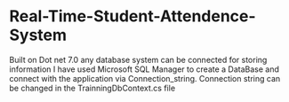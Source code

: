 # Real-Time-Student-Attendence-System
Built on Dot net 7.0 
any database system can be connected for storing information
I have used Microsoft SQL Manager to create a DataBase and connect with the application via Connection_string.
Connection string can be changed in the TrainningDbContext.cs file
